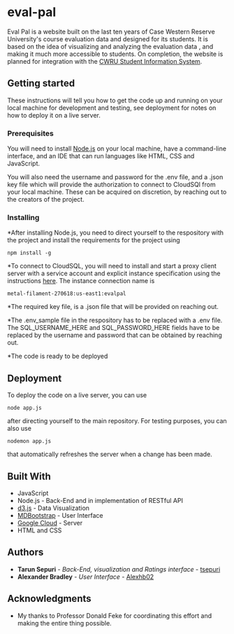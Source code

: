 # eval-pal

Eval Pal is a website built on the last ten years of Case Western Reserve University's course evaluation data and designed for its students. It is based on the idea of visualizing and analyzing the evaluation data , and making it much more accessible to students. On completion, the website is planned for integration with the [CWRU Student Information System](sis.case.edu).


## Getting started

These instructions will tell you how to get the code up and running on your local machine for development and testing, see deployment for notes on how to deploy it on a live server. 


### Prerequisites

You will need to install [Node.js](https://nodejs.org/en/) on your local machine, have a command-line interface, and an IDE that can run languages like HTML, CSS and JavaScript. 

You will also need the username and password for the .env file, and a .json key file which will provide the authorization to connect to CloudSQl from your local machine. These can be acquired on discretion, by reaching out to the creators of the project.


### Installing

*After installing Node.js, you need to direct yourself to the respository with the project and install the requirements for the project using
```
npm install -g
```

*To connect to CloudSQL, you will need to install and start a proxy client server with a service account and explicit instance specification using the instructions [here](https://cloud.google.com/sql/docs/mysql/connect-external-app). The instance connection name is 
```
metal-filament-270618:us-east1:evalpal
```

*The required key file, is a .json file that will be provided on reaching out. 

*The .env_sample file in the respository has to be replaced with a .env file. The SQL_USERNAME_HERE and SQL_PASSWORD_HERE fields have to be replaced by the username and password that can be obtained by reaching out. 

*The code is ready to be deployed


## Deployment

To deploy the code on a live server, you can use
```
node app.js
```
after directing yourself to the main repository. For testing purposes, you can also use
```
nodemon app.js
```
that automatically refreshes the server when a change has been made. 


## Built With

* JavaScript 
* Node.js - Back-End and in implementation of RESTful API 
* [d3.js](https://d3js.org/) - Data Visualization 
* [MDBootstrap](https://mdbootstrap.com/) - User Interface
* [Google Cloud](https://cloud.google.com) - Server
* HTML and CSS

## Authors

* **Tarun Sepuri** - *Back-End, visualization and Ratings interface* - [tsepuri](https://github.com/tsepuri)
* **Alexander Bradley** - *User Interface* - [Alexhb02](https://github.com/Alexhb02)

## Acknowledgments

* My thanks to Professor Donald Feke for coordinating this effort and making the entire thing possible.

